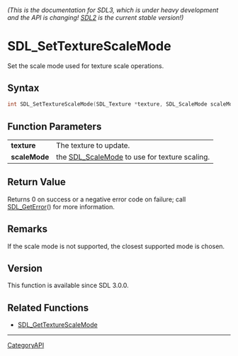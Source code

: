 ###### (This is the documentation for SDL3, which is under heavy development and the API is changing! [SDL2](https://wiki.libsdl.org/SDL2/) is the current stable version!)
# SDL_SetTextureScaleMode

Set the scale mode used for texture scale operations.

## Syntax

```c
int SDL_SetTextureScaleMode(SDL_Texture *texture, SDL_ScaleMode scaleMode);

```

## Function Parameters

|                   |                                                                |
| ----------------- | -------------------------------------------------------------- |
| **texture**       | The texture to update.                                         |
| **scaleMode**     | the [SDL_ScaleMode](SDL_ScaleMode) to use for texture scaling. |

## Return Value

Returns 0 on success or a negative error code on failure; call
[SDL_GetError](SDL_GetError)() for more information.

## Remarks

If the scale mode is not supported, the closest supported mode is chosen.

## Version

This function is available since SDL 3.0.0.

## Related Functions

* [SDL_GetTextureScaleMode](SDL_GetTextureScaleMode)

----
[CategoryAPI](CategoryAPI)

